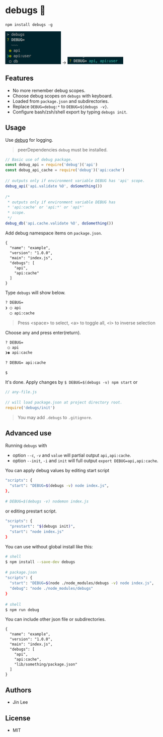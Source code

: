 # debugs 🙈

`npm install debugs -g` 

<img src="https://github.com/eces/debugs/blob/master/assets/debug-a.png?raw=true"> → <img src="https://github.com/eces/debugs/blob/master/assets/debug-b.png?raw=true">

## Features

- No more remember debug scopes.
- Choose debug scopes on `debugs` with keyboard.
- Loaded from `package.json` and subdirectories.
- Replace `DEBUG=debug:*` to `DEBUG=${debugs -v}`.
- Configure bash/zsh/shell export by typing `debugs init`.

## Usage

Use [debug](https://github.com/visionmedia/debug) for logging. 

> peerDependencies `debug` must be installed.

```js
// Basic use of debug package.
const debug_api = require('debug')('api')
const debug_api_cache = require('debug')('api:cache')

// outputs only if environment variable DEBUG has 'api' scope.
debug_api('api.validate %O', doSomething())
  
/* 
 * outputs only if environment variable DEBUG has 
 * 'api:cache' or 'api:*' or 'api*' 
 * scope. 
 */
debug_db('api.cache.validate %O', doSomething())
```


Add debug namespace items on `package.json`.

```
{
  "name": "example",
  "version": "1.0.0",
  "main": "index.js",
  "debugs": [
    "api",
    "api:cache"
  ]
}
```

Type `debugs` will show below.

```bash
? DEBUG=
❯ ◯ api
  ◯ api:cache
```

> Press &lt;space&gt; to select, &lt;a&gt; to toggle all, &lt;i&gt; to inverse selection


Choose any and press enter(return).

```
? DEBUG=
 ◯ api
❯◉ api:cache

? DEBUG= api:cache

$ 
```

It's done. Apply changes by `$ DEBUG=$(debugs -v) npm start` or

```js
// any-file.js

// will load package.json at project directory root.
require('debugs/init')
```

> You may add `.debugs` to `.gitignore`.

## Advanced use

Running `debugs` with 

- option `--c`, `-v` and `value` will partial output `api,api:cache`.
- option `--init`, `-i` and `init` will full output `export DEBUG=api,api:cache`.

You can apply debug values by editing start script

```bash
"scripts": {
  "start": "DEBUG=$(debugs -v) node index.js",
},

# DEBUG=$(debugs -v) nodemon index.js
```

or editing prestart script.

```bash
"scripts": {
  "prestart": "$(debugs init)",
  "start": "node index.js"
}
```


You can use without global install like this:

```bash
# shell
$ npm install --save-dev debugs

# package.json
"scripts": {
  "start": "DEBUG=$(node ./node_modules/debugs -v) node index.js",
  "debug": "node ./node_modules/debugs"
}

# shell
$ npm run debug
```

You can include other json file or subdirectories.

```
{
  "name": "example",
  "version": "1.0.0",
  "main": "index.js",
  "debugs": [
    "api",
    "api:cache",
    "lib/something/package.json"
  ]
}
```

## Authors

- Jin Lee

## License

- MIT